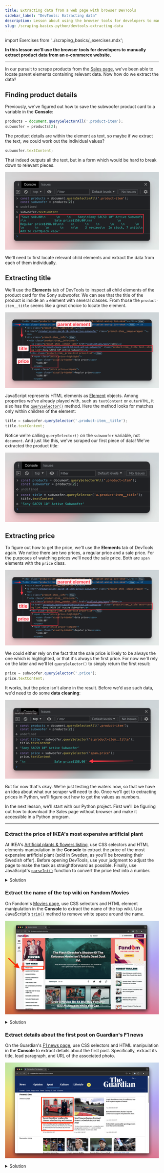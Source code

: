 ```yaml
---
title: Extracting data from a web page with browser DevTools
sidebar_label: "DevTools: Extracting data"
description: Lesson about using the browser tools for developers to manually extract product data from an e-commerce website.
slug: /scraping-basics-python/devtools-extracting-data
---
```


import Exercises from '../scraping_basics/_exercises.mdx';

**In this lesson we'll use the browser tools for developers to manually extract product data from an e-commerce website.**

---

In our pursuit to scrape products from the [Sales page](https://warehouse-theme-metal.myshopify.com/collections/sales), we've been able to locate parent elements containing relevant data. Now how do we extract the data?

## Finding product details

Previously, we've figured out how to save the subwoofer product card to a variable in the **Console**:

```js
products = document.querySelectorAll('.product-item');
subwoofer = products[2];
```

The product details are within the element as text, so maybe if we extract the text, we could work out the individual values?

```js
subwoofer.textContent;
```

That indeed outputs all the text, but in a form which would be hard to break down to relevant pieces.

![Printing text content of the parent element](../scraping_basics/images/devtools-extracting-text.png)

We'll need to first locate relevant child elements and extract the data from each of them individually.

## Extracting title

We'll use the **Elements** tab of DevTools to inspect all child elements of the product card for the Sony subwoofer. We can see that the title of the product is inside an `a` element with several classes. From those the `product-item__title` seems like a great choice to locate the element.

![Finding child elements](../scraping_basics/images/devtools-product-details.png)

JavaScript represents HTML elements as [Element](https://developer.mozilla.org/en-US/docs/Web/API/Element) objects. Among properties we've already played with, such as `textContent` or `outerHTML`, it also has the [`querySelector()`](https://developer.mozilla.org/en-US/docs/Web/API/Element/querySelector) method. Here the method looks for matches only within children of the element:

```js
title = subwoofer.querySelector('.product-item__title');
title.textContent;
```

Notice we're calling `querySelector()` on the `subwoofer` variable, not `document`. And just like this, we've scraped our first piece of data! We've extracted the product title:

![Extracting product title](../scraping_basics/images/devtools-extracting-title.png)

## Extracting price

To figure out how to get the price, we'll use the **Elements** tab of DevTools again. We notice there are two prices, a regular price and a sale price. For the purposes of watching prices we'll need the sale price. Both are `span` elements with the `price` class.

![Finding child elements](../scraping_basics/images/devtools-product-details.png)

We could either rely on the fact that the sale price is likely to be always the one which is highlighted, or that it's always the first price. For now we'll rely on the later and we'll let `querySelector()` to simply return the first result:

```js
price = subwoofer.querySelector('.price');
price.textContent;
```

It works, but the price isn't alone in the result. Before we'd use such data, we'd need to do some **data cleaning**:

![Extracting product price](../scraping_basics/images/devtools-extracting-price.png)

But for now that's okay. We're just testing the waters now, so that we have an idea about what our scraper will need to do. Once we'll get to extracting prices in Python, we'll figure out how to get the values as numbers.

In the next lesson, we'll start with our Python project. First we'll be figuring out how to download the Sales page without browser and make it accessible in a Python program.

---

<Exercises />

### Extract the price of IKEA's most expensive artificial plant

At IKEA's [Artificial plants & flowers listing](https://www.ikea.com/se/en/cat/artificial-plants-flowers-20492/), use CSS selectors and HTML elements manipulation in the **Console** to extract the price of the most expensive artificial plant (sold in Sweden, as you'll be browsing their Swedish offer). Before opening DevTools, use your judgment to adjust the page to make the task as straightforward as possible. Finally, use JavaScript's [`parseInt()`](https://developer.mozilla.org/en-US/docs/Web/JavaScript/Reference/Global_Objects/parseInt) function to convert the price text into a number.

<details>
  <summary>Solution</summary>

  1. Open the [Artificial plants & flowers listing](https://www.ikea.com/se/en/cat/artificial-plants-flowers-20492/).
  1. Sort the products by price, from high to low, so the most expensive plant appears first in the listing.
  1. Activate the element selection tool in your DevTools.
  1. Click on the price of the first and most expensive plant.
  1. Notice that the price is structured into two elements, with the integer separated from the currency, under a class named `plp-price__integer`. This structure is convenient for extracting the value.
  1. In the **Console**, execute `document.querySelector('.plp-price__integer')`. This returns the element representing the first price in the listing. Since `document.querySelector()` returns the first matching element, it directly selects the most expensive plant's price.
  1. Save the element in a variable by executing `price = document.querySelector('.plp-price__integer')`.
  1. Convert the price text into a number by executing `parseInt(price.textContent)`.
  1. At the time of writing, this returns `699`, meaning [699 SEK](https://www.google.com/search?q=699%20sek).

</details>

### Extract the name of the top wiki on Fandom Movies

On Fandom's [Movies page](https://www.fandom.com/topics/movies), use CSS selectors and HTML element manipulation in the **Console** to extract the name of the top wiki. Use JavaScript's [`trim()`](https://developer.mozilla.org/en-US/docs/Web/JavaScript/Reference/Global_Objects/String/trim) method to remove white space around the name.

![Fandom's Movies page](../scraping_basics/images/devtools-exercise-fandom.png)

<details>
  <summary>Solution</summary>

  1. Open the [Movies page](https://www.fandom.com/topics/movies).
  1. Activate the element selection tool in your DevTools.
  1. Click on the list item for the top Fandom wiki in the category.
  1. Notice that it has a class `topic_explore-wikis__link`.
  1. In the **Console**, execute `document.querySelector('.topic_explore-wikis__link')`. This returns the element representing the top list item. They use the selector only for the **Top Wikis** list, and because `document.querySelector()` returns the first matching element, you're almost done.
  1. Save the element in a variable by executing `item = document.querySelector('.topic_explore-wikis__link')`.
  1. Get the element's text without extra white space by executing `item.textContent.trim()`. At the time of writing, this returns `"Pixar Wiki"`.

</details>

### Extract details about the first post on Guardian's F1 news

On the Guardian's [F1 news page](https://www.theguardian.com/sport/formulaone), use CSS selectors and HTML manipulation in the **Console** to extract details about the first post. Specifically, extract its title, lead paragraph, and URL of the associated photo.

![F1 news page](../scraping_basics/images/devtools-exercise-guardian2.png)

<details>
  <summary>Solution</summary>

  1. Open the [F1 news page](https://www.theguardian.com/sport/formulaone).
  1. Activate the element selection tool in your DevTools.
  1. Click on the first post.
  1. Notice that the markup does not provide clear, reusable class names for this task. The structure uses generic tag names and randomized classes, requiring you to rely on the element hierarchy and order instead.
  1. In the **Console**, execute `post = document.querySelector('#maincontent ul li')`. This returns the element representing the first post.
  1. Extract the post's title by executing `post.querySelector('h3').textContent`.
  1. Extract the lead paragraph by executing `post.querySelector('span div').textContent`.
  1. Extract the photo URL by executing `post.querySelector('img').src`.

</details>
